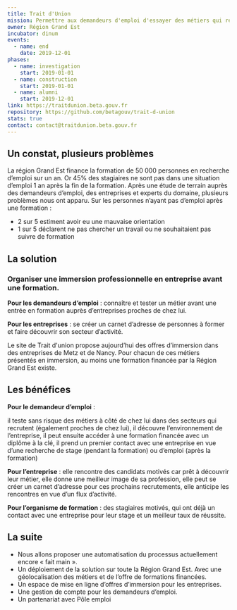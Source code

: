 ```yaml
---
title: Trait d'Union
mission: Permettre aux demandeurs d'emploi d'essayer des métiers qui recrutent et forment à côté de chez eux
owner: Région Grand Est
incubator: dinum
events:
  - name: end
    date: 2019-12-01
phases:
  - name: investigation
    start: 2019-01-01
  - name: construction
    start: 2019-01-01
  - name: alumni
    start: 2019-12-01
link: https://traitdunion.beta.gouv.fr
repository: https://github.com/betagouv/trait-d-union
stats: true
contact: contact@traitdunion.beta.gouv.fr
---
```


## Un constat, plusieurs problèmes

La région Grand Est finance la formation de 50 000 personnes en recherche d’emploi sur un an. Or 45% des stagiaires ne sont pas dans une situation d’emploi 1 an après la fin de la formation.
Après une étude de terrain auprès des demandeurs d’emploi, des entreprises et experts du domaine, plusieurs problèmes nous ont apparu. Sur les personnes n’ayant pas d’emploi après une formation :
- 2 sur 5 estiment avoir eu une mauvaise orientation
- 1 sur 5 déclarent ne pas chercher un travail ou ne souhaitaient pas suivre de formation

## La solution

### Organiser une immersion professionnelle en entreprise avant une formation.

**Pour les demandeurs d’emploi** : connaître et tester un métier avant une entrée en formation auprès d’entreprises proches de chez lui.

**Pour les entreprises** : se créer un carnet d’adresse de personnes à former et faire découvrir son secteur d’activité.

Le site de Trait d'union propose aujourd’hui des offres d’immersion dans des entreprises de Metz et de Nancy. Pour chacun de ces métiers présentés en immersion, au moins une formation financée par la Région Grand Est existe.

## Les bénéfices

**Pour le demandeur d’emploi** :

il teste sans risque des métiers à côté de chez lui dans des secteurs qui recrutent (également proches de chez lui), il découvre l’environnement de l’entreprise, il peut ensuite accéder à une formation financée avec un diplôme à la clé, il prend un premier contact avec une entreprise en vue d’une recherche de stage (pendant la formation) ou d’emploi (après la formation)

**Pour l’entreprise** : elle rencontre des candidats motivés car prêt à découvrir leur métier, elle donne une meilleur image de sa profession, elle peut se créer un carnet d’adresse pour ces prochains recrutements, elle anticipe les rencontres en vue d’un flux d’activité.

**Pour l’organisme de formation** : des stagiaires motivés, qui ont déjà un contact avec une entreprise pour leur stage et un meilleur taux de réussite.

## La suite

- Nous allons proposer une automatisation du processus actuellement encore « fait main ».
- Un déploiement de la solution sur toute la Région Grand Est. Avec une géolocalisation des métiers et de l’offre de formations financées.
- Un espace de mise en ligne d’offres d’immersion pour les entreprises.
- Une gestion de compte pour les demandeurs d’emploi.
- Un partenariat avec Pôle emploi
